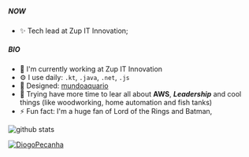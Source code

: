<!--
**DiogoPecanha/DiogoPecanha** is a ✨ _special_ ✨ repository because its `README.md` (this file) appears on your GitHub profile.

Here are some ideas to get you started:

- 🔭 I’m currently working on ...
- 🌱 I’m currently learning ...
- 👯 I’m looking to collaborate on ...
- 🤔 I’m looking for help with ...
- 💬 Ask me about ...
- 📫 How to reach me: ...
- 😄 Pronouns: ...
- ⚡ Fun fact: ...
-->
##### NOW

- ✨ Tech lead at Zup IT Innovation;

##### BIO

- 🏢 I'm currently working at Zup IT Innovation
- ⚙️ I use daily: `.kt`, `.java`, `.net`, `.js`
- 💅 Designed: [mundoaquario](http://www.mundoaquario.com.br)
- 🌱 Trying have more time to lear all about **AWS**, ***Leadership*** and cool things (like woodworking, home automation and fish tanks)
- ⚡️ Fun fact: I'm a huge fan of Lord of the Rings and Batman, 

![github stats](https://github-readme-stats.vercel.app/api?username=DiogoPecanha&show_icons=true&theme=default)

[![DiogoPecanha](https://github-readme-stats.vercel.app/api/top-langs/?username=DiogoPecanha&hide=html&layout=compact&theme=default)](https://github.com/DiogoPecanha/)


